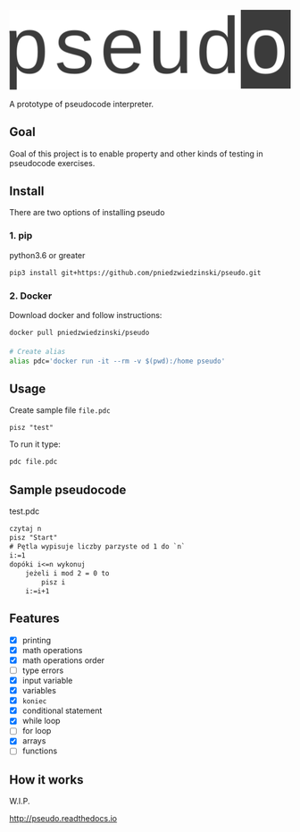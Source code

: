 ![pseudo](pseudo.svg)

<!--<img style="height:60px" src="pseudo.svg">-->

A prototype of pseudocode interpreter.

## Goal

Goal of this project is to enable property and other kinds of testing in pseudocode exercises.

## Install

There are two options of installing pseudo

### 1. pip

python3.6 or greater

```bash
pip3 install git+https://github.com/pniedzwiedzinski/pseudo.git
```

### 2. Docker

Download docker and follow instructions:

```bash
docker pull pniedzwiedzinski/pseudo

# Create alias
alias pdc='docker run -it --rm -v $(pwd):/home pseudo'
```

## Usage

Create sample file `file.pdc`

```
pisz "test"
```

To run it type:

```bash
pdc file.pdc
```

## Sample pseudocode

test.pdc

```
czytaj n
pisz "Start"
# Pętla wypisuje liczby parzyste od 1 do `n`
i:=1
dopóki i<=n wykonuj
    jeżeli i mod 2 = 0 to
        pisz i
    i:=i+1
```

## Features

- [x] printing
- [x] math operations
- [x] math operations order
- [ ] type errors
- [x] input variable
- [x] variables
- [x] `koniec`
- [x] conditional statement
- [x] while loop
- [ ] for loop
- [x] arrays
- [ ] functions

## How it works

W.I.P.

http://pseudo.readthedocs.io
